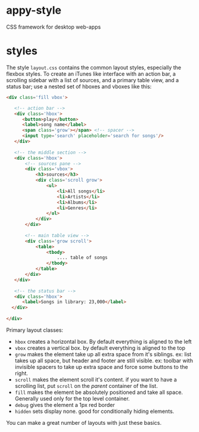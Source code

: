 # appy-style
CSS framework for desktop web-apps


# styles

The style `layout.css` contains the common layout styles, especially the flexbox styles.  To create 
an iTunes like interface with an action bar, a scrolling sidebar with a list of sources, and a primary table view,
and a status bar; use a nested set of hboxes and vboxes like this:
 
 ``` html
 <div class='fill vbox'>
 
    <!-- action bar -->
    <div class='hbox'> 
       <button>play</button>
       <label>song name</label> 
       <span class='grow'></span> <!-- spacer -->
       <input type='search' placeholder='search for songs'/>
    </div>
        
    <!-- the middle section -->
    <div class='hbox'> 
        <!-- sources pane -->
        <div class='vbox'>
            <h3>sources</h3>
            <div class='scroll grow'>
                <ul>
                    <li>All songs</li>
                    <li>Artists</li>
                    <li>Albums</li>
                    <li>Genres</li>
                </ul>
            </div>
        </div>
        
        <!-- main table view -->
        <div class='grow scroll'>
            <table>
                <tbody>
                    .... table of songs
                </tbody>
            </table>
        </div>
    </div>
    
    <!-- the status bar -->
    <div class='hbox'>
       <label>Songs in library: 23,000</label>
   </div>
   
</div>
```

Primary layout classes:

* `hbox` creates a horizontal box. By default everything is aligned to the left
* `vbox` creates a vertical box. by default everything is aligned to the top
* `grow` makes the element take up all extra space from it's siblings.  ex: list takes up all space, but header and footer are still visible. ex: toolbar with invisible spacers to take up extra space and force some buttons to the right.
* `scroll` makes the element scroll it's content. if you want to have a scrolling list, put `scroll` on the *parent* container of the list.
* `fill` makes the element be absolutely positioned and take all space. Generally used only for the top level container.
* `debug` gives the element a 1px red border
* `hidden` sets display none. good for conditionally hiding elements.

You can make a great number of layouts with just these basics.

    
       
    